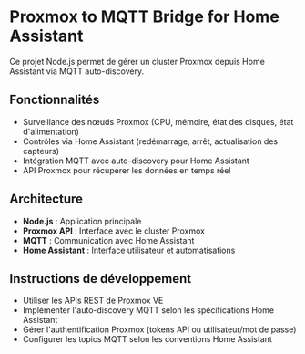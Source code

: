# Proxmox to MQTT Bridge for Home Assistant

Ce projet Node.js permet de gérer un cluster Proxmox depuis Home Assistant via MQTT auto-discovery.

## Fonctionnalités
- Surveillance des nœuds Proxmox (CPU, mémoire, état des disques, état d'alimentation)
- Contrôles via Home Assistant (redémarrage, arrêt, actualisation des capteurs)
- Intégration MQTT avec auto-discovery pour Home Assistant
- API Proxmox pour récupérer les données en temps réel

## Architecture
- **Node.js** : Application principale
- **Proxmox API** : Interface avec le cluster Proxmox
- **MQTT** : Communication avec Home Assistant
- **Home Assistant** : Interface utilisateur et automatisations

## Instructions de développement
- Utiliser les APIs REST de Proxmox VE
- Implémenter l'auto-discovery MQTT selon les spécifications Home Assistant
- Gérer l'authentification Proxmox (tokens API ou utilisateur/mot de passe)
- Configurer les topics MQTT selon les conventions Home Assistant